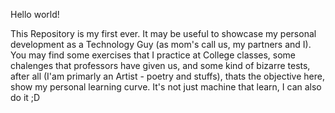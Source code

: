 Hello world!

This Repository is my first ever. It may be useful to showcase my personal development as a Technology Guy (as mom's call us, my partners and I). You may find some exercises that I practice at College classes, some chalenges that professors have given us, and some kind of bizarre tests, after all (I'am primarly an Artist - poetry and stuffs), thats the objective here, show my personal learning curve. It's not just machine that learn, I can also do it ;D